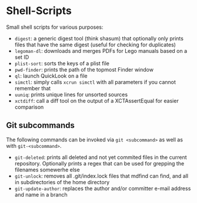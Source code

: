 # Shell-Scripts
Small shell scripts for various purposes:

* `digest`: a generic digest tool (think shasum) that optionally only prints files that have the same digest (useful for checking for duplicates)
* `legoman-dl`: downloads and merges PDFs for Lego manuals based on a set ID
* `plist-sort`: sorts the keys of a plist file
* `pwd-finder`: prints the path of the topmost Finder window
* `ql`: launch QuickLook on a file
* `simctl`: simply calls `xcrun simctl` with all parameters if you cannot remember that
* `uuniq`: prints unique lines for unsorted sources
* `xctdiff`: call a diff tool on the output of a XCTAssertEqual for easier comparison

## Git subcommands

The following commands can be invoked via `git <subcommand>` as well as with `git-<subcommand>`.

* `git-deleted`: prints all deleted and not yet commited files in the current repository. Optionally prints a regex that can be used for grepping the filenames somewerhe else
* `git-unlock`: removes all .git/index.lock files that mdfind can find, and all in subdirectories of the home directory
* `git-update-author`: replaces the author and/or committer e-mail address and name in a branch
